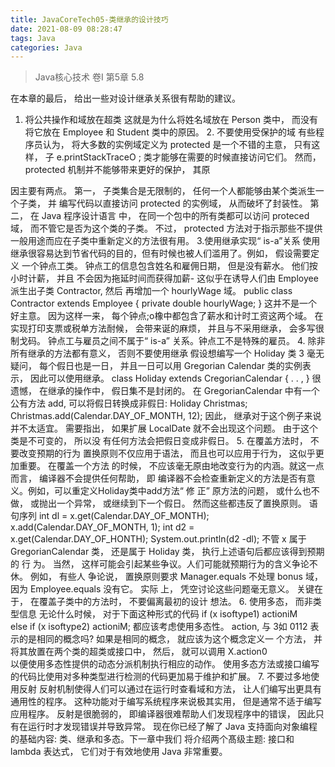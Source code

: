 ```yaml
---
title: JavaCoreTech05-类继承的设计技巧
date: 2021-08-09 08:28:47
tags: Java
categories: Java
---
```


> Java核心技术 卷I 第5章 5.8

在本章的最后， 给出一些对设计继承关系很有帮助的建议。
1. 将公共操作和域放在超类
   这就是为什么将姓名域放在 Person 类中， 而没有将它放在 Employee 和 Student 类中的原因。 2. 不要使用受保护的域
   有些程序员认为， 将大多数的实例域定义为 protected 是一个不错的主意， 只有这样， 子
   e.printStackTraceO ;
   类才能够在需要的时候直接访问它们。 然而， protected 机制并不能够带来更好的保护， 其原

因主要有两点。 第一， 子类集合是无限制的， 任何一个人都能够由某个类派生一个子类， 并 编写代码以直接访问 protected 的实例域， 从而破坏了封装性。 第二， 在 Java 程序设计语言 中， 在同一个包中的所有类都可以访问 proteced 域， 而不管它是否为这个类的子类。
不过， protected 方法对于指示那些不提供一般用途而应在子类中重新定义的方法很有用。 3.使用继承实现“ is-a”关系 使用继承很容易达到节省代码的目的，但有时候也被人们滥用了。例如， 假设需要定义
一个钟点工类。 钟点工的信息包含姓名和雇佣日期， 但是没有薪水。 他们按小时计薪， 并且 不会因为拖延时间而获得加薪- 这似乎在诱导人们由 Employee 派生出子类 Contractor, 然后 再增加一个 hourlyWage 域。
public class Contractor extends Employee {
private double hourlyWage; }
这并不是一个好主意。 因为这样一来， 每个钟点;o橡中都包含了薪水和计时工资这两个域。 在实现打印支票或税单方法耐候， 会带来诞的麻烦， 并且与不采用继承， 会多写很制戈码。
钟点工与雇员之间不属于“ is-a” 关系。钟点工不是特殊的雇员。
4. 除非所有继承的方法都有意义， 否则不要使用继承
   假设想编写一个 Holiday 类 3 毫无疑问， 每个假日也是一日， 并且一日可以用 Gregorian
   Calendar 类的实例表示， 因此可以使用继承。 class Holiday extends CregorianCalendar { . . , }
   很遗憾， 在继承的操作中， 假日集不是封闭的。 在 GregorianCalendar 中有一个公有方法 add, 可以将假日转换成非假日:
   Holiday Christmas; Christmas.add(Calendar.DAY_OF_MONTH, 12);
   因此， 继承对于这个例子来说并不太适宜。
   需要指出， 如果扩展 LocalDate 就不会出现这个问题。 由于这个类是不可变的， 所以没
   有任何方法会把假日变成非假日。
5. 在覆盖方法时， 不要改变预期的行为
   置换原则不仅应用于语法， 而且也可以应用于行为， 这似乎更加重要。 在覆盖一个方法
   的时候， 不应该毫无原由地改变行为的内涵。就这一点而言， 编译器不会提供任何帮助， 即 编译器不会检查重新定义的方法是否有意义。例如，可以重定义Holiday类中add方法“ 修 正” 原方法的问题， 或什么也不做， 或抛出一个异常， 或继续到下一个假日。
   然而这些都违反了置换原则。 语句序列
   int dl = x.get(Calendar.DAY_OF_MONTH); x.add(Calendar.DAY_OF_MONTH, 1);
   int d2 = x.get(Calendar.DAY_OF_HONTH); System.out.println(d2 -dl);
   不管 x 属于 GregorianCalendar 类， 还是属于 Holiday 类， 执行上述语句后都应该得到预期的 行 为。
   当然， 这样可能会引起某些争议。人们可能就预期行为的含义争论不休。 例如， 有些人 争论说， 置换原则要求 Manager.equals 不处理 bonus 域， 因为 Employee.equals 没有它。 实际 上， 凭空讨论这些问题毫无意义。 关键在于， 在覆盖子类中的方法时， 不要偏离最初的设计 想法。
6. 使用多态， 而非类型信息
   无论什么时候， 对于下面这种形式的代码
   if (x isoftype1)
   actioniM \
   else if (x isoftype2)
   actioniM; 都应该考虑使用多态性。
   action, 与 3如 0112 表示的是相同的概念吗? 如果是相同的概念， 就应该为这个概念定义一 个方法， 并将其放置在两个类的超类或接口中， 然后， 就可以调用
   X.action0\
   以便使用多态性提供的动态分派机制执行相应的动作。 使用多态方法或接口编写的代码比使用对多种类型进行检测的代码更加易于维护和扩展。 7. 不要过多地使用反射
   反射机制使得人们可以通过在运行时查看域和方法， 让人们编写出更具有通用性的程序。
   这种功能对于编写系统程序来说极其实用， 但是通常不适于编写应用程序。 反射是很脆弱的， 即编译器很难帮助人们发现程序中的错误， 因此只有在运行时才发现错误并导致异常。
   现在你已经了解了 Java 支持面向对象编程的基础内容: 类、继承和多态。下一章中我们 将介绍两个髙级主题: 接口和 lambda 表达式， 它们对于有效地使用 Java 非常重要。  

